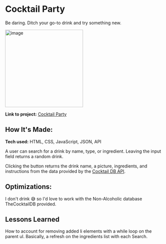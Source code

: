 # Cocktail Party
Be daring. Ditch your go-to drink and try something new.

<img width="251" alt="image" src="https://user-images.githubusercontent.com/111663583/197368743-bf2c2a23-bfd4-430d-90c5-3090cb650fa2.png">

**Link to project:** [Cocktail Party](https://nicoledicochea.github.io/cocktailDB-api/)

## How It's Made:

**Tech used:** HTML, CSS, JavaScript, JSON, API

A user can search for a drink by name, type, or ingredient. Leaving the input field returns a random drink.

Clicking the button returns the drink name, a picture, ingredients, and instructions from the data provided by the [Cocktail DB API](https://www.thecocktaildb.com/api.php).

## Optimizations:

I don't drink 😅 so I'd love to work with the Non-Alcoholic database TheCocktailDB provided. 

## Lessons Learned

How to account for removing added li elements with a while loop on the parent ul. Basically, a refresh on the ingredients list with each Search.
